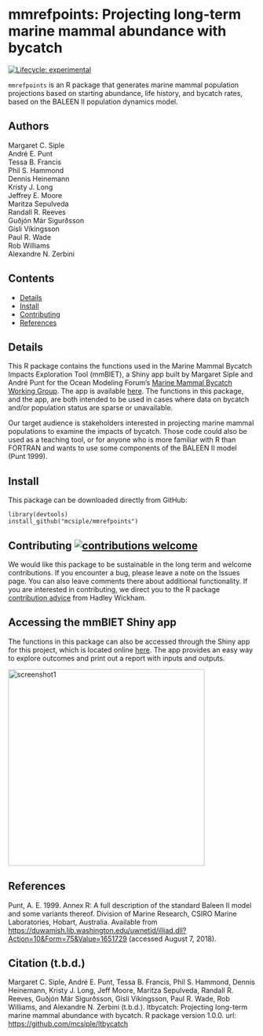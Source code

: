 
<!-- README.md is generated from README.Rmd. Please edit that file -->

# mmrefpoints: Projecting long-term marine mammal abundance with bycatch

<!-- badges: start -->

[![Lifecycle:
experimental](https://img.shields.io/badge/lifecycle-experimental-orange.svg)](https://lifecycle.r-lib.org/articles/stages.html#experimental)
<!-- badges: end -->

`mmrefpoints` is an R package that generates marine mammal population
projections based on starting abundance, life history, and bycatch
rates, based on the BALEEN II population dynamics model.

## Authors

Margaret C. Siple  
André E. Punt  
Tessa B. Francis  
Phil S. Hammond  
Dennis Heinemann  
Kristy J. Long  
Jeffrey E. Moore  
Maritza Sepulveda  
Randall R. Reeves  
Guðjón Már Sigurðsson  
Gísli Víkingsson  
Paul R. Wade  
Rob Williams  
Alexandre N. Zerbini

## Contents

  - [Details](#details)
  - [Install](#install)
  - [Contributing](#contributing)
  - [References](#references) <!-- end toc -->

## Details

This R package contains the functions used in the Marine Mammal Bycatch
Impacts Exploration Tool (mmBIET), a Shiny app built by Margaret Siple
and André Punt for the Ocean Modeling Forum’s [Marine Mammal Bycatch
Working
Group](https://oceanmodelingforum.org/working-groups/marine-mammal-bycatch-working-group/).
The app is available [here](https://msiple.shinyapps.io/mammaltool/).
The functions in this package, and the app, are both intended to be used
in cases where data on bycatch and/or population status are sparse or
unavailable.

Our target audience is stakeholders interested in projecting marine
mammal populations to examine the impacts of bycatch. Those code could
also be used as a teaching tool, or for anyone who is more familiar with
R than FORTRAN and wants to use some components of the BALEEN II model
(Punt 1999).

## Install

This package can be downloaded directly from GitHub:

    library(devtools)
    install_github("mcsiple/mmrefpoints")

## Contributing [![contributions welcome](https://img.shields.io/badge/contributions-welcome-brightgreen.svg?style=flat)](https://github.com/dwyl/esta/issues)

We would like this package to be sustainable in the long term and
welcome contributions. If you encounter a bug, please leave a note on
the Issues page. You can also leave comments there about additional
functionality. If you are interested in contributing, we direct you to
the R package [contribution advice](http://r-pkgs.had.co.nz/git.html)
from Hadley Wickham.

## Accessing the mmBIET Shiny app

The functions in this package can also be accessed through the Shiny app
for this project, which is located online
[here](https://msiple.shinyapps.io/mammaltool/). The app provides an
easy way to explore outcomes and print out a report with inputs and
outputs.

<img src="https://github.com/mcsiple/ltbycatch/blob/master/docs/screenshot1.png" alt="screenshot1" width="400">

## References

Punt, A. E. 1999. Annex R: A full description of the standard Baleen II
model and some variants thereof. Division of Marine Research, CSIRO
Marine Laboratories, Hobart, Australia. Available from
<https://duwamish.lib.washington.edu/uwnetid/illiad.dll?Action=10&Form=75&Value=1651729>
(accessed August 7, 2018).

## Citation (t.b.d.)

Margaret C. Siple, André E. Punt, Tessa B. Francis, Phil S. Hammond,
Dennis Heinemann, Kristy J. Long, Jeff Moore, Maritza Sepulveda, Randall
R. Reeves, Guðjón Már Sigurðsson, Gísli Víkingsson, Paul R. Wade, Rob
Williams, and Alexandre N. Zerbini (t.b.d.). ltbycatch: Projecting
long-term marine mammal abundance with bycatch. R package version 1.0.0.
url: <https://github.com/mcsiple/ltbycatch>
